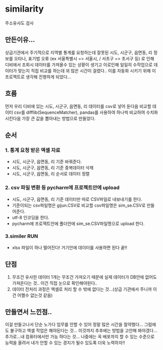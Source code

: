 # similarity
주소유사도 검사
## 만든이유...
상급기관에서 주기적으로 지역별 통계를 요청하는데 
잘못된 시도, 시군구, 읍면동, 리 정보를 오타나, 표기법 오류
(ex 서울특별시 => 서울시,  / 서초구 => 초서구 등) 
로 인해 디비에서 조회시 데이터를 가져올수 있는 상황이 생기고 이로인해
일일히 수작업으로 데이터가 맞는지 직접 비교를 하는데 꾀 많은 시간이 걸렸다..
이를 자동화 시키기 위해 이 프로젝트로 생각해 진행하게 되었다...

## 흐름
먼저 우리 디비에 있는  시도, 시군구, 읍면동, 리 데이터를 csv로 넣어 둔다음
비교할 데이터 csv를 difflib(SequenceMatcher), pandas를 사용하여 하나씩 비교하여 수치화 시킨다음
가장 큰 값을 뽑아내는 방법으로 만들었다.


## 순서
### 1. 통계 요청 받은 엑셀 자료 
- 시도, 시군구, 읍면동, 리 기준 바꿔준다.
- 시도, 시군구, 읍면동, 리 기준 중복데이터 삭제
- 시도, 시군구, 읍면동, 리 순서로 데이터 정렬

### 2. csv 파일 변환 등 pycharm에 프로젝트안에 upload
- 시도, 시군구, 읍면동, 리 기준 데이터만 따로 CSV파일로 내보내기를 한다.
- 기준이되는 csv파일명은 gijun.CSV로 비교할 csv파일명은 sim_se.CSV로 만들어준다.
- utf-8 인코딩을 한다.
- pycharm에 프로젝트안에 폴더안에 sim_se.CSV파일명으로 upload 한다.

### 3.similer RUN
- xlsx 파일이 하나 떨어진다! 거기안에 데이터를 사용하면 된다 끝!!

## 단점
1. 무조건 유사한 데이터 1개는 무조건 가져오기 때문에 실제 데이터가 DB안에 없어도 가져온다는 것.. 이건 직접 눈으로 확인해야된다..
2. 데이터 전처리 과정은 엑셀로 처리 할 수 밖에 없다는 것...(상급 기관에서 주니까 이건 어쩔수 없는것 같음)

## 만들면서 느낀점..
이걸 만들고나서 단순 노가다 업무를 안할 수 있어 정말 많은 시간을 절약했다...
그럼에도 불구하고 엑셀 작업은 해야된다는 것... 이것까지 추후에는 방법을 고안해 봐야겠다...
추가로...내 컴퓨터에서만 가능 하다는 것... 
나중에는 꼭 배포까지 할 수 있는 수준으로 능력을 올려서 내가 안할 수 있는 경지가 될수 있도록 더욱 노력하자!!
